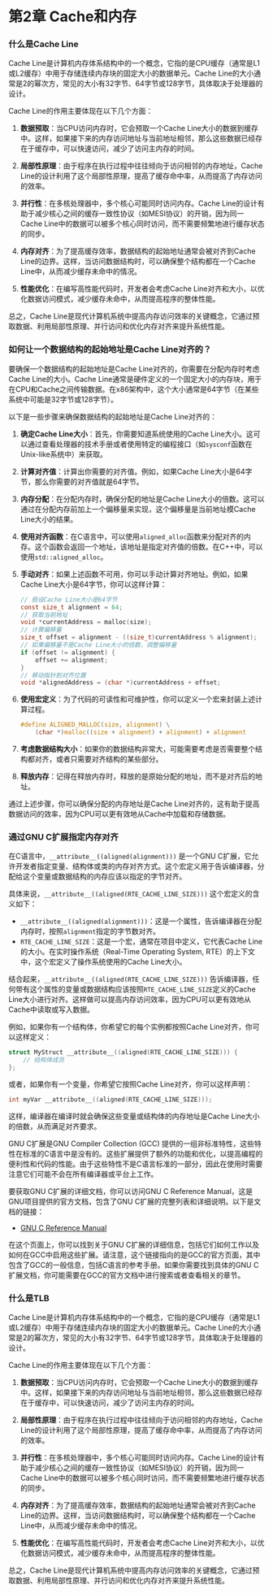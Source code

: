 # 第2章 Cache和内存

### 什么是Cache Line
 Cache Line是计算机内存体系结构中的一个概念，它指的是CPU缓存（通常是L1或L2缓存）中用于存储连续内存块的固定大小的数据单元。Cache Line的大小通常是2的幂次方，常见的大小有32字节、64字节或128字节，具体取决于处理器的设计。

Cache Line的作用主要体现在以下几个方面：

1. **数据预取**：当CPU访问内存时，它会预取一个Cache Line大小的数据到缓存中。这样，如果接下来的内存访问地址与当前地址相邻，那么这些数据已经存在于缓存中，可以快速访问，减少了访问主内存的时间。

2. **局部性原理**：由于程序在执行过程中往往倾向于访问相邻的内存地址，Cache Line的设计利用了这个局部性原理，提高了缓存命中率，从而提高了内存访问的效率。

3. **并行性**：在多核处理器中，多个核心可能同时访问内存。Cache Line的设计有助于减少核心之间的缓存一致性协议（如MESI协议）的开销，因为同一Cache Line中的数据可以被多个核心同时访问，而不需要频繁地进行缓存状态的同步。

4. **内存对齐**：为了提高缓存效率，数据结构的起始地址通常会被对齐到Cache Line的边界。这样，当访问数据结构时，可以确保整个结构都在一个Cache Line中，从而减少缓存未命中的情况。

5. **性能优化**：在编写高性能代码时，开发者会考虑Cache Line对齐和大小，以优化数据访问模式，减少缓存未命中，从而提高程序的整体性能。

总之，Cache Line是现代计算机系统中提高内存访问效率的关键概念，它通过预取数据、利用局部性原理、并行访问和优化内存对齐来提升系统性能。

### 如何让一个数据结构的起始地址是Cache Line对齐的？

 要确保一个数据结构的起始地址是Cache Line对齐的，你需要在分配内存时考虑Cache Line的大小。Cache Line通常是硬件定义的一个固定大小的内存块，用于在CPU和Cache之间传输数据。在x86架构中，这个大小通常是64字节（在某些系统中可能是32字节或128字节）。

以下是一些步骤来确保数据结构的起始地址是Cache Line对齐的：

1. **确定Cache Line大小**：首先，你需要知道系统使用的Cache Line大小。这可以通过查看处理器的技术手册或者使用特定的编程接口（如`sysconf`函数在Unix-like系统中）来获取。

2. **计算对齐值**：计算出你需要的对齐值。例如，如果Cache Line大小是64字节，那么你需要的对齐值就是64字节。

3. **内存分配**：在分配内存时，确保分配的地址是Cache Line大小的倍数。这可以通过在分配内存前加上一个偏移量来实现，这个偏移量是当前地址模Cache Line大小的结果。

4. **使用对齐函数**：在C语言中，可以使用`aligned_alloc`函数来分配对齐的内存。这个函数会返回一个地址，该地址是指定对齐值的倍数。在C++中，可以使用`std::aligned_alloc`。

5. **手动对齐**：如果上述函数不可用，你可以手动计算对齐地址。例如，如果Cache Line大小是64字节，你可以这样计算：

   ```c
   // 假设Cache Line大小是64字节
   const size_t alignment = 64;
   // 获取当前地址
   void *currentAddress = malloc(size);
   // 计算偏移量
   size_t offset = alignment - ((size_t)currentAddress % alignment);
   // 如果偏移量不是Cache Line大小的倍数，调整偏移量
   if (offset != alignment) {
       offset += alignment;
   }
   // 移动指针到对齐位置
   void *alignedAddress = (char *)currentAddress + offset;
   ```

6. **使用宏定义**：为了代码的可读性和可维护性，你可以定义一个宏来封装上述计算过程。

   ```c
   #define ALIGNED_MALLOC(size, alignment) \
       (char *)malloc((size + alignment) + alignment) + alignment
   ```

7. **考虑数据结构大小**：如果你的数据结构非常大，可能需要考虑是否需要整个结构都对齐，或者只需要对齐结构的某些部分。

8. **释放内存**：记得在释放内存时，释放的是原始分配的地址，而不是对齐后的地址。

通过上述步骤，你可以确保分配的内存地址是Cache Line对齐的，这有助于提高数据访问的效率，因为CPU可以更有效地从Cache中加载和存储数据。


### 通过GNU C扩展指定内存对齐

 在C语言中，`__attribute__((aligned(alignment)))` 是一个GNU C扩展，它允许开发者指定变量、结构体或类的内存对齐方式。这个宏定义用于告诉编译器，分配给这个变量或数据结构的内存应该以指定的字节对齐。

具体来说，`__attribute__((aligned(RTE_CACHE_LINE_SIZE)))` 这个宏定义的含义如下：

- `__attribute__((aligned(alignment)))`：这是一个属性，告诉编译器在分配内存时，按照`alignment`指定的字节数对齐。
- `RTE_CACHE_LINE_SIZE`：这是一个宏，通常在项目中定义，它代表Cache Line的大小。在实时操作系统（Real-Time Operating System, RTE）的上下文中，这个宏定义了操作系统使用的Cache Line大小。

结合起来，`__attribute__((aligned(RTE_CACHE_LINE_SIZE)))` 告诉编译器，任何带有这个属性的变量或数据结构应该按照`RTE_CACHE_LINE_SIZE`定义的Cache Line大小进行对齐。这样做可以提高内存访问效率，因为CPU可以更有效地从Cache中读取或写入数据。

例如，如果你有一个结构体，你希望它的每个实例都按照Cache Line对齐，你可以这样定义：

```c
struct MyStruct __attribute__((aligned(RTE_CACHE_LINE_SIZE))) {
    // 结构体成员
};
```

或者，如果你有一个变量，你希望它按照Cache Line对齐，你可以这样声明：

```c
int myVar __attribute__((aligned(RTE_CACHE_LINE_SIZE)));
```

这样，编译器在编译时就会确保这些变量或结构体的内存地址是Cache Line大小的倍数，从而满足对齐要求。


 GNU C扩展是GNU Compiler Collection (GCC) 提供的一组非标准特性，这些特性在标准的C语言中是没有的。这些扩展提供了额外的功能和优化，以提高编程的便利性和代码的性能。由于这些特性不是C语言标准的一部分，因此在使用时需要注意它们可能不会在所有编译器或平台上工作。

要获取GNU C扩展的详细文档，你可以访问GNU C Reference Manual，这是GNU项目提供的官方文档，包含了GNU C扩展的完整列表和详细说明。以下是文档的链接：

- [GNU C Reference Manual](https://www.gnu.org/software/gcc/gcc.html)

在这个页面上，你可以找到关于GNU C扩展的详细信息，包括它们如何工作以及如何在GCC中启用这些扩展。请注意，这个链接指向的是GCC的官方页面，其中包含了GCC的一般信息，包括C语言的参考手册。如果你需要找到具体的GNU C扩展文档，你可能需要在GCC的官方文档中进行搜索或者查看相关的章节。


### 什么是TLB

 Cache Line是计算机内存体系结构中的一个概念，它指的是CPU缓存（通常是L1或L2缓存）中用于存储连续内存块的固定大小的数据单元。Cache Line的大小通常是2的幂次方，常见的大小有32字节、64字节或128字节，具体取决于处理器的设计。

Cache Line的作用主要体现在以下几个方面：

1. **数据预取**：当CPU访问内存时，它会预取一个Cache Line大小的数据到缓存中。这样，如果接下来的内存访问地址与当前地址相邻，那么这些数据已经存在于缓存中，可以快速访问，减少了访问主内存的时间。

2. **局部性原理**：由于程序在执行过程中往往倾向于访问相邻的内存地址，Cache Line的设计利用了这个局部性原理，提高了缓存命中率，从而提高了内存访问的效率。

3. **并行性**：在多核处理器中，多个核心可能同时访问内存。Cache Line的设计有助于减少核心之间的缓存一致性协议（如MESI协议）的开销，因为同一Cache Line中的数据可以被多个核心同时访问，而不需要频繁地进行缓存状态的同步。

4. **内存对齐**：为了提高缓存效率，数据结构的起始地址通常会被对齐到Cache Line的边界。这样，当访问数据结构时，可以确保整个结构都在一个Cache Line中，从而减少缓存未命中的情况。

5. **性能优化**：在编写高性能代码时，开发者会考虑Cache Line对齐和大小，以优化数据访问模式，减少缓存未命中，从而提高程序的整体性能。

总之，Cache Line是现代计算机系统中提高内存访问效率的关键概念，它通过预取数据、利用局部性原理、并行访问和优化内存对齐来提升系统性能。
